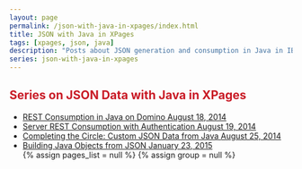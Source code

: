```yaml
---
layout: page
permalink: /json-with-java-in-xpages/index.html
title: JSON with Java in XPages
tags: [xpages, json, java]
description: "Posts about JSON generation and consumption in Java in IBM Domino/XPages."
series: json-with-java-in-xpages
---
```


<h2 id="seriesTitle" style="color: #c91b26">Series on JSON Data with Java in XPages</h2>
<ul class="post-list">
  <li>
      <a href="https://edm00se.io/xpages/rest-consumption-server-side">REST Consumption in Java on Domino
          <span class="entry-date"><time datetime="August 18, 2014" itemprop="datePublished">August 18, 2014</time>
          </span>
      </a>
  </li>
  <li>
  	<a href="https://edm00se.io/xpages/server-rest-with-authentication">Server REST Consumption with Authentication
      <span class="entry-date">
        <time datetime="August 19, 2014" itemprop="datePublished">August 19, 2014</time>
      </span>
  	</a>
  </li>
  <li>
  <a href="https://edm00se.io/xpages/custom-JSON-with-Java-sized-XAgent">Completing the Circle: Custom JSON Data from Java
  	<span class="entry-date">
  		<time datetime="August 25, 2014" itemprop="datePublished">August 25, 2014</time>
  	</span>
  </a>
  </li>
  <li>
	<a href="https://edm00se.io/java/building-java-objects-from-json">Building Java Objects from JSON
      <span class="entry-date">
        <time datetime="January 23, 2015" itemprop="datePublished">January 23, 2015</time>
      </span>
  	</a>
  </li>
{% assign pages_list = null %}
{% assign group = null %}
</ul>
